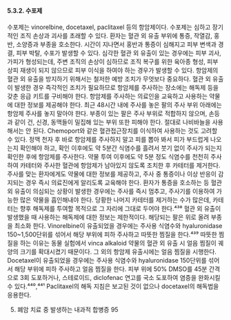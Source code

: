 #### 5.3.2. 수포제

수포제는 vinorelbine, docetaxel, paclitaxel 등의 항암제이다. 수포제는 심하고 장기적인 조직 손상과 괴사를 초래할 수 있다. 환자는 혈관 외 유출 부위에 통증, 작열감, 홍반, 소양증과 부종을 호소한다. 시간이 지나면서 홍반과 통증이 심해지고 피부 변색과 경결, 피부 박탈, 수포가 발생할 수 있다. 심각한 혈관 외 유출이 있는 경우에는 피부 괴사, 가피가 형성되는데, 주변 조직의 손상이 심하므로 조직 복구를 위한 육아종 형성, 피부 상피 재생이 되지 않으므로 피부 이식을 하여야 하는 경우가 발생할 수 있다.
항암제의 혈관 외 유출을 방지하기 위해서는 철저한 예방 조치가 무엇보다 중요하다. 혈관 외 유출이 발생한 경우 즉각적인 조치가 필요하므로 항암제를 주사하는 장소에는 해독제 등을 갖춘 응급 키트를 구비해야 한다. 항암제를 주사하는 의료인을 교육하고 사용하는 약물에 대한 정보를 제공해야 한다. 최근 48시간 내에 주사를 놓은 팔의 주사 부위 아래에는 항암제 주사를 놓지 말아야 한다. 부종이 있는 팔은 주사 부위로 적합하지 않으며, 손등과 같이 건, 신경, 동맥들이 밀집해 있는 부위 또한 피해야 한다. 절대로 나비바늘을 사용해서는 안 된다. Chemoport와 같은 혈관접근장치를 이식하여 사용하는 것도 고려할 수 있다. 정맥 천자 후 바로 항암제를 주사하지 말고 피를 뽑아 봐서 피가 부드럽게 나오는지 확인해야 하고, 확인 이후에도 약 5분간 식염수를 흘려서 붓기 없이 주사가 되는지 확인한 후에 항암제를 주사한다. 약물 투여 이후에도 약 5분 정도 식염수를 천천히 주사하여 카테터와 주사한 혈관에 항암제가 남아있지 않도록 조치한 후 카테터를 제거한다. 주사를 맞는 환자에게도 약물에 대한 정보를 제공하고, 주사 중 통증이나 이상 반응이 감지되는 경우 즉시 의료진에게 알리도록 교육해야 한다. 환자가 통증을 호소하는 등 혈관 외 유출이 의심되는 상황이 발생한 경우에는 주사를 즉시 멈추고, 주사기를 이용하여 가능한 많은 약물을 흡인해내야 한다. 당황한 나머지 카테터를 제거하는 수가 많은데, 카테터는 향후 해독제를 투여할 목적으로 그 자리에 그대로 두어야 한다.⁴³⁸
혈관 외 유출이 발생했을 때 사용하는 해독제에 대한 정보는 제한적이다. 해당되는 팔은 위로 올려 부종을 최소화 한다. Vinorelbine이 유출되었을 경우에는 주사용 식염수와 hyaluronidase 150~1,500단위를 섞어서 해당 부위에 피하 주사하고 따뜻한 찜질을 한다.⁴³⁹ 따뜻한 찜질을 하는 이유는 동물 실험에서 vinca alkaloid 약물의 혈관 외 유출 시 얼음 찜질이 궤양의 크기를 확대시켰기 때문이다. 그 외의 항암제 유출시에는 얼음 찜질을 시행한다. Docetaxel이 유출되었을 경우에는 주사용 식염수와 hyaluronidase 150단위를 섞어서 해당 부위에 피하 주사하고 얼음 찜질을 한다. 피부 위에 50% DMSO를 45분 간격으로 3회 도포하거나, 스테로이드, diclofenac 연고를 국소 도포하여 염증을 완화시킬 수 있다.⁴⁴⁰,⁴⁴¹ Paclitaxel의 해독 지침은 보고된 것이 없으나 docetaxel의 해독법을 응용한다.

5. 폐암 치료 중 발생하는 내과적 합병증
<PAGE>95